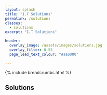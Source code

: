 ```yaml
---
layout: splash
title: "I.T Solutions"
permalink: /solutions
classes:
  - solutions
excerpt: "I.T Solutions"

header:
  overlay_image: /assets/images/solutions.jpg
  overlay_filter: 0.55
  page_lead_text_colour: "#aa0000"

---
```



{% include breadcrumbs.html %}

## Solutions